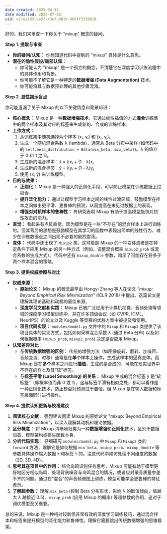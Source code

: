 ```yaml
---
date created: 2025-04-12
date modified: 2025-07-10
uid: e17e21d3-be5f-43e7-903d-469ff5338010
---
```


好的，我们来审查一下你关于 "mixup" 概念的疑问。

**Step 1. 提取与审查**

* **你的疑问/认知：** 你想知道代码中提到的 "mixup" 具体是什么意思。
* **潜在的隐性假设/局部认知：**
    * 你可能认为 "mixup" 是一个孤立的概念，不清楚它在深度学习训练流程中的具体作用和背景。
    * 你可能不了解它是一种特定的**数据增强 (Data Augmentation)** 技术。
    * 你可能将其与数据预处理的其他步骤混淆。

**Step 2. 显性揭示盲点**

你可能遗漏了关于 Mixup 的以下关键信息和背景知识：

* **核心概念：** Mixup 是一种**数据增强技术**，它通过线性插值的方式**混合**训练集中的两个样本及其对应的标签来生成新的、合成的训练样本。
* **工作方式：**
    1. 从训练集中随机选择两个样本 (xᵢ, yᵢ) 和 (xⱼ, yⱼ)。
    2. 生成一个随机混合系数 λ (lambda)，通常从 Beta 分布中采样 (如代码中的 `self.beta_distribution = Beta(mix_beta, mix_beta)`)。λ 的值介于 0 和 1 之间。
    3. 生成新的混合样本：x̃ = λxᵢ + (1 - λ)xⱼ
    4. 生成新的混合标签：ỹ = λyᵢ + (1 - λ)yⱼ
    5. 使用 (x̃, ỹ) 来训练模型。
* **目的与效果：**
    * **正则化：** Mixup 是一种强大的正则化手段，可以防止模型在训练数据上过拟合。
    * **提升泛化能力：** 通过让模型学习样本之间的线性过渡区域，鼓励模型在样本之间做出更平滑、更鲁棒的预测，从而提高在未见过数据上的表现。
    * **增强对对抗样本的鲁棒性：** 有研究表明 Mixup 有助于提高模型抵抗对抗性攻击的能力。
* **直觉：** 看起来有点反直觉，因为模型是在一些“不存在”的混合样本上进行训练的。但其背后的思想是鼓励模型在其学习的函数中表现出简单的线性行为，减少在训练数据点之间出现不必要的剧烈震荡。
* **变体：** 代码中还出现了 `Mixup2` 类，这可能是 Mixup 的一种变体或者是在特定条件下应用 Mixup 的另一种方式（例如，调整混合概率 `mixup2_prob` 或混合系数的生成方式）。代码中还有 `mixup_double` 参数，暗示了可能存在将多于两个样本混合的策略。

**Step 3. 提供权威参照与对比**

* **权威来源：**
    * **原始论文：** Mixup 的概念最早由 Hongyi Zhang 等人在论文 *"mixup: Beyond Empirical Risk Minimization"* (ICLR 2018) 中提出。这篇论文是理解其理论基础和动机的最佳来源。
    * **深度学习文献和实践：** Mixup 已被广泛应用于计算机视觉、音频处理等领域的深度学习模型训练中，并在许多顶级会议（如 CVPR, ICML, NeurIPS）的论文以及 Kaggle 等竞赛的优胜方案中被提及和使用。
    * **项目代码实现：** `modules/model.py` 文件中的 `Mixup` 和 `Mixup2` 类提供了该项目具体的实现方式，包括如何采样混合系数 λ (通过 Beta 分布) 以及如何根据概率 (`mixup_prob`, `mixup2_prob`) 决定是否应用 Mixup。
* **认知差异对比：**
    * **与传统数据增强的区别：** 传统的增强方法（如图像旋转、翻转、加噪声、音频变调、时移）通常是在**单个**样本上操作，生成该样本的逼真变体。而 Mixup 是在**多个**样本之间进行**插值**，生成的是合成的、可能在现实世界中不存在的样本及其“软”标签。
    * **与标签平滑 (Label Smoothing) 的关系：** Mixup 生成的混合标签 ỹ 是“软标签”（即概率值而非 0 或 1），这与标签平滑有相似之处，都可以看作是一种正则化技术，防止模型对预测过于自信。但 Mixup 是在输入数据和标签层面同时进行操作。

**Step 4. 提供认知更新与校准建议**

1. **阅读核心文献：** 强烈建议阅读 Mixup 的原始论文 "mixup: Beyond Empirical Risk Minimization"，以深入理解其动机和理论依据。
2. **区分概念：** 将 Mixup 清晰地归类为一种**数据增强**和**正则化**技术，区别于数据加载、模型架构或损失函数本身。
3. **分析代码实现：** 仔细研究 `modules/model.py` 中 `Mixup` 和 `Mixup2` 类的 `forward` 方法，理解它是如何根据 `mix_beta`、`mixup_prob`、`mixup_double` 等参数具体操作输入数据 `X` 和标签 `Y` 的。注意代码中如何处理不同维度的数据（2D, 3D, 4D）。
4. **思考其在项目中的作用：** 结合鸟鸣识别任务思考，Mixup 可能有助于模型更好地区分相似鸟鸣、处理背景噪音与鸟鸣混合的情况，或者应对录音质量参差不齐的问题。通过在“混合”的声音频谱图上训练，模型可能学会更鲁棒的特征表示。
5. **了解超参数：** 理解 `mix_beta` (控制 Beta 分布形状，影响 λ 的取值倾向，值越大 λ 越接近 0.5)、`mixup_prob` (应用 Mixup 的概率) 等超参数的作用，这对于调优模型至关重要。

总的来说，Mixup 是一种相对较新但非常有效的深度学习训练技巧，通过混合样本和标签来提升模型的泛化能力和鲁棒性。理解它需要跳出传统数据增强的思维框架。
